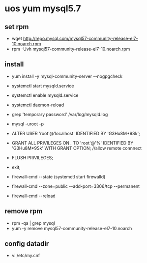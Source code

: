 # uos yum mysql5.7

## set rpm
- wget http://repo.mysql.com/mysql57-community-release-el7-10.noarch.rpm
- rpm -Uvh mysql57-community-release-el7-10.noarch.rpm

## install
- yum install -y mysql-community-server --nogpgcheck
- systemctl start mysqld.service
- systemctl enable mysqld.service
- systemctl daemon-reload

- grep 'temporary password' /var/log/mysqld.log
- mysql -uroot -p
- ALTER USER 'root'@'localhost' IDENTIFIED BY 'G3Hu8M*9Sk';
- GRANT ALL PRIVILEGES ON *.* TO 'root'@'%' IDENTIFIED BY 'G3Hu8M*9Sk' WITH GRANT OPTION; //allow remote connnect
- FLUSH PRIVILEGES;
- exit;

- firewall-cmd --state (systemctl start firewalld)
- firewall-cmd --zone=public --add-port=3306/tcp --permanent
- firewall-cmd --reload

## remove rpm
- rpm -qa | grep mysql
- yum -y remove mysql57-community-release-el7-10.noarch


## config datadir
- vi /etc/my.cnf
